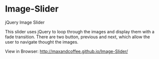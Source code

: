 # Image-Slider
jQuery Image Slider

This slider uses jQuery to loop through the images and display them with a fade transition. There are two button, previous and next, which allow the user to navigate thought the images. 

View in Browser: http://maxandcoffee.github.io/Image-Slider/
